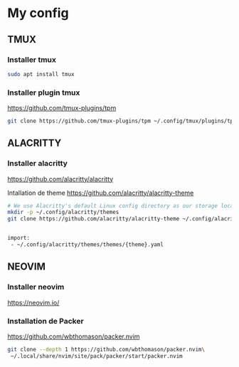 # My config

## TMUX
### Installer tmux
```bash
sudo apt install tmux
```

### Installer plugin tmux
 https://github.com/tmux-plugins/tpm

```bash
git clone https://github.com/tmux-plugins/tpm ~/.config/tmux/plugins/tpm
```

## ALACRITTY
### Installer alacritty
https://github.com/alacritty/alacritty

Intallation de theme
https://github.com/alacritty/alacritty-theme

```bash
# We use Alacritty's default Linux config directory as our storage location here.
mkdir -p ~/.config/alacritty/themes
git clone https://github.com/alacritty/alacritty-theme ~/.config/alacritty/themes


import:
 - ~/.config/alacritty/themes/themes/{theme}.yaml

```

## NEOVIM
### Installer neovim
https://neovim.io/

### Installation de Packer
https://github.com/wbthomason/packer.nvim

```bash
git clone --depth 1 https://github.com/wbthomason/packer.nvim\
 ~/.local/share/nvim/site/pack/packer/start/packer.nvim
```